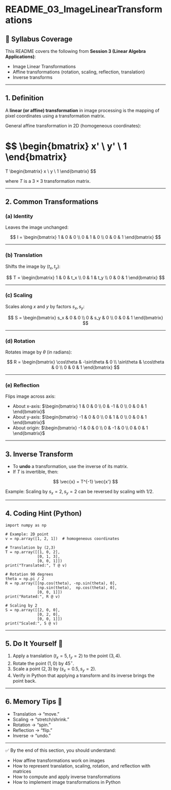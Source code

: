 # README_03_ImageLinearTransformations

## 📌 Syllabus Coverage
This README covers the following from **Session 3 (Linear Algebra Applications)**:
- Image Linear Transformations
- Affine transformations (rotation, scaling, reflection, translation)
- Inverse transforms

---

## 1. Definition
A **linear (or affine) transformation** in image processing is the mapping of pixel coordinates using a transformation matrix.  

General affine transformation in 2D (homogeneous coordinates):

$$
\begin{bmatrix}
x' \\
y' \\
1
\end{bmatrix}
=
T
\begin{bmatrix}
x \\
y \\
1
\end{bmatrix}
$$

where $T$ is a $3 \times 3$ transformation matrix.

---

## 2. Common Transformations

### (a) Identity
Leaves the image unchanged:  

$$
I = \begin{bmatrix}
1 & 0 & 0 \\
0 & 1 & 0 \\
0 & 0 & 1
\end{bmatrix}
$$

---

### (b) Translation
Shifts the image by $(t_x, t_y)$:  

$$
T = \begin{bmatrix}
1 & 0 & t_x \\
0 & 1 & t_y \\
0 & 0 & 1
\end{bmatrix}
$$

---

### (c) Scaling
Scales along $x$ and $y$ by factors $s_x, s_y$:  

$$
S = \begin{bmatrix}
s_x & 0 & 0 \\
0 & s_y & 0 \\
0 & 0 & 1
\end{bmatrix}
$$

---

### (d) Rotation
Rotates image by $\theta$ (in radians):  

$$
R = \begin{bmatrix}
\cos\theta & -\sin\theta & 0 \\
\sin\theta & \cos\theta  & 0 \\
0 & 0 & 1
\end{bmatrix}
$$

---

### (e) Reflection
Flips image across axis:  

- About x-axis: $\begin{bmatrix} 1 & 0 & 0 \\ 0 & -1 & 0 \\ 0 & 0 & 1 \end{bmatrix}$  
- About y-axis: $\begin{bmatrix} -1 & 0 & 0 \\ 0 & 1 & 0 \\ 0 & 0 & 1 \end{bmatrix}$  
- About origin: $\begin{bmatrix} -1 & 0 & 0 \\ 0 & -1 & 0 \\ 0 & 0 & 1 \end{bmatrix}$  

---

## 3. Inverse Transform
- To **undo** a transformation, use the inverse of its matrix.  
- If $T$ is invertible, then:  

$$
\vec{x} = T^{-1} \vec{x'}
$$

Example: Scaling by $s_x=2, s_y=2$ can be reversed by scaling with $1/2$.  

---

## 4. Coding Hint (Python)
    import numpy as np

    # Example: 2D point
    v = np.array([1, 2, 1])  # homogeneous coordinates

    # Translation by (2,3)
    T = np.array([[1, 0, 2],
                  [0, 1, 3],
                  [0, 0, 1]])
    print("Translated:", T @ v)

    # Rotation 90 degrees
    theta = np.pi / 2
    R = np.array([[np.cos(theta), -np.sin(theta), 0],
                  [np.sin(theta),  np.cos(theta), 0],
                  [0, 0, 1]])
    print("Rotated:", R @ v)

    # Scaling by 2
    S = np.array([[2, 0, 0],
                  [0, 2, 0],
                  [0, 0, 1]])
    print("Scaled:", S @ v)

---

## 5. Do It Yourself 🚀
1. Apply a translation $(t_x=5, t_y=2)$ to the point $(3,4)$.  
2. Rotate the point $(1,0)$ by $45^\circ$.  
3. Scale a point $(2,3)$ by $(s_x=0.5, s_y=2)$.  
4. Verify in Python that applying a transform and its inverse brings the point back.  

---

## 6. Memory Tips 🧠
- Translation → “move.”  
- Scaling → “stretch/shrink.”  
- Rotation → “spin.”  
- Reflection → “flip.”  
- Inverse → “undo.”  

---

✅ By the end of this section, you should understand:
- How affine transformations work on images  
- How to represent translation, scaling, rotation, and reflection with matrices  
- How to compute and apply inverse transformations  
- How to implement image transformations in Python  
